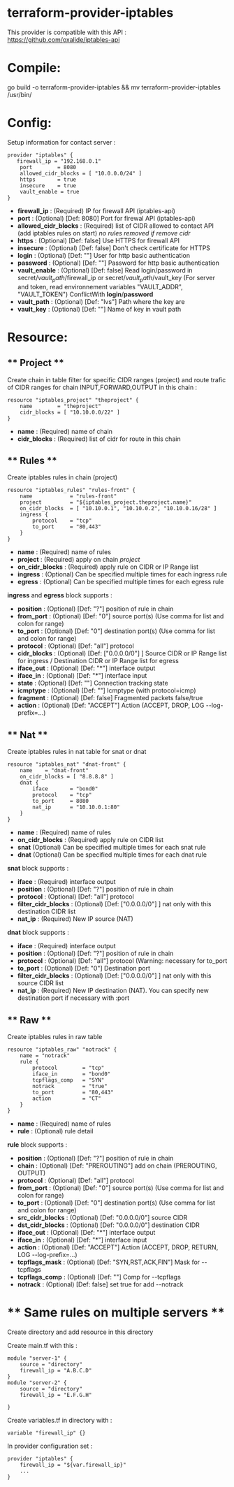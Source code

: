 # terraform-provider-iptables

This provider is compatible with this API : https://github.com/oxalide/iptables-api

Compile:
========
go build -o terraform-provider-iptables && mv terraform-provider-iptables /usr/bin/

Config:
=======

Setup information for contact server :
```
provider "iptables" {
   firewall_ip = "192.168.0.1"
    port		= 8080
    allowed_cidr_blocks = [ "10.0.0.0/24" ]
	https		= true
	insecure	= true
	vault_enable = true
}
```

* **firewall_ip** : (Required) IP for firewall API (iptables-api)
* **port** : (Optional) [Def: 8080] Port for firewal API (iptables-api)
* **allowed_cidr_blocks** : (Required) list of CIDR allowed to contact API (add iptables rules on start) _no rules removed if remove cidr_
* **https** : (Optional) [Def: false] Use HTTPS for firewall API
* **insecure** : (Optional) [Def: false] Don't check certificate for HTTPS 
* **login** : (Optional) [Def: ""] User for http basic authentication
* **password** : (Optional) [Def: ""] Password for http basic authentication
* **vault_enable** : (Optional) [Def: false] Read login/password in secret/$vault_path/$firewall_ip or secret/$vault_path/$vault_key (For server and token, read environnement variables "VAULT_ADDR", "VAULT_TOKEN") ConflictWith **login**/**password**
* **vault_path** : (Optional) [Def: "lvs"] Path where the key are
* **vault_key** : (Optional) [Def: ""] Name of key in vault path

Resource:
=========

** Project **
-------------

Create chain in table filter for specific CIDR ranges (project) and route trafic of CIDR ranges for chain INPUT,FORWARD,OUTPUT in this chain :

	resource "iptables_project" "theproject" {
		name        = "theproject"
		cidr_blocks = [ "10.10.0.0/22" ]
	}

* **name** : (Required) name of chain
* **cidr_blocks** : (Required) list of cidr for route in this chain

** Rules **
-----------

Create iptables rules in chain (project)

	resource "iptables_rules" "rules-front" {
		name			= "rules-front"
		project			= "${iptables_project.theproject.name}"
		on_cidr_blocks	= [ "10.10.0.1", "10.10.0.2", "10.10.0.16/28" ]
		ingress {
			protocol	= "tcp"
			to_port		= "80,443"
		}
	}

* **name** : (Required) name of rules
* **project** : (Required) apply on chain *project*
* **on_cidr_blocks** : (Required) apply rule on CIDR or IP Range list
* **ingress** : (Optional) Can be specified multiple times for each ingress rule
* **egress** : (Optional) Can be specified multiple times for each egress rule

**ingress** and **egress** block supports :
* **position** : (Optional) [Def: "?"] position of rule in chain
* **from_port** : (Optional) [Def: "0"] source port(s)
(Use comma for list and colon for range)
* **to_port** : (Optional) [Def: "0"] destination port(s)
(Use comma for list and colon for range)
* **protocol** : (Optional) [Def: "all"] protocol
* **cidr_blocks** : (Optional) [Def: ["0.0.0.0/0"] ] Source CIDR or IP Range list for ingress / Destination CIDR or IP Range list for egress
* **iface_out** : (Optional) [Def: "\*"] interface output
* **iface_in** : (Optional) [Def: "\*"] interface input
* **state** : (Optional) [Def: ""] Connection tracking state
* **icmptype** : (Optional) [Def: ""] Icmptype (with protocol=icmp)
* **fragment** : (Optional) [Def: false] Fragmented packets false/true
* **action** : (Optional) [Def: "ACCEPT"] Action (ACCEPT, DROP, LOG --log-prefix=...)

** Nat **
---------

Create iptables rules in nat table for snat or dnat

	resource "iptables_nat" "dnat-front" {
		name	= "dnat-front"
		on_cidr_blocks = [ "8.8.8.8" ]
		dnat {
			iface		= "bond0"
			protocol	= "tcp"
			to_port		= 8080
			nat_ip		= "10.10.0.1:80"
		}
	}

* **name** : (Required) name of rules
* **on_cidr_blocks** : (Required) apply rule on CIDR list
* **snat** (Optional) Can be specified multiple times for each snat rule
* **dnat** (Optional) Can be specified multiple times for each dnat rule

**snat** block supports : 
* **iface** : (Required) interface output
* **position** : (Optional) [Def: "?"] position of rule in chain
* **protocol** : (Optional) [Def: "all"] protocol
* **filter_cidr_blocks** : (Optional) [Def: ["0.0.0.0/0"] ] nat only with this destination CIDR list
* **nat_ip** : (Required) New IP source (NAT)

**dnat** block supports :
* **iface** : (Required) interface output
* **position** : (Optional) [Def: "?"] position of rule in chain
* **protocol** : (Optional) [Def: "all"] protocol (Warning: necessary for to\_port
* **to_port** : (Optional) [Def: "0"] Destination port
* **filter_cidr_blocks** : (Optional) [Def: ["0.0.0.0/0"] ] nat only with this source CIDR list
* **nat\_ip** : (Required) New IP destination (NAT). You can specify new destination port if necessary with :port

** Raw **
---------

Create iptables rules in raw table 

	resource "iptables_raw" "notrack" {
		name = "notrack"
		rule {
			protocol		= "tcp"
			iface_in		= "bond0"
			tcpflags_comp	= "SYN"
			notrack			= "true"
			to_port			= "80,443"
			action			= "CT"
		}
	}

* **name** : (Required) name of rules
* **rule** : (Optional) rule detail

**rule** block supports :
* **position** : (Optional) [Def: "?"] position of rule in chain
* **chain** : (Optional) [Def: "PREROUTING"] add on chain (PREROUTING, OUTPUT)
* **protocol** : (Optional) [Def: "all"] protocol
* **from_port** : (Optional) [Def: "0"] source port(s)
(Use comma for list and colon for range)
* **to_port** : (Optional) [Def: "0"] destination port(s)
(Use comma for list and colon for range)
* **src_cidr_blocks** : (Optional) [Def: "0.0.0.0/0"] source CIDR
* **dst_cidr_blocks** : (Optional) [Def: "0.0.0.0/0"] destination CIDR
* **iface_out** : (Optional) [Def: "\*"] interface output
* **iface_in** : (Optional) [Def: "\*"] interface input
* **action** : (Optional) [Def: "ACCEPT"] Action (ACCEPT, DROP, RETURN, LOG --log-prefix=...)
* **tcpflags_mask** : (Optional) [Def: "SYN,RST,ACK,FIN"] Mask for --tcpflags 
* **tcpflags_comp** : (Optional) [Def: ""] Comp for --tcpflags
* **notrack** : (Optional) [Def: false] set true for add --notrack

** Same rules on multiple servers **
====================================

Create directory and add resource in this directory

Create main.tf with this :

	module "server-1" {
		source = "directory"
		firewall_ip = "A.B.C.D"
	}
	module "server-2" {
		source = "directory"
		firewall_ip = "E.F.G.H"

	}

Create variables.tf in directory with :

	variable "firewall_ip" {}

In provider configuration set :

	provider "iptables" {
	    firewall_ip = "${var.firewall_ip}"
		...
	}
